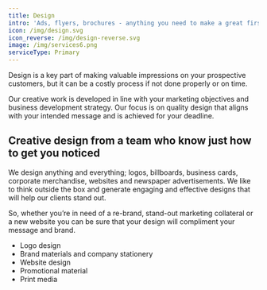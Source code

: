 ```yaml
---
title: Design
intro: 'Ads, flyers, brochures - anything you need to make a great first impression'
icon: /img/design.svg
icon_reverse: /img/design-reverse.svg
image: /img/services6.png
serviceType: Primary
---
```


Design is a key part of making valuable impressions on your prospective
customers, but it can be a costly process if not done properly or on time.

Our creative work is developed in line with your marketing objectives and
business development strategy. Our focus is on quality design that aligns with
your intended message and is achieved for your deadline.

## Creative design from a team who know just how to get you noticed

We design anything and everything; logos, billboards, business cards, corporate
merchandise, websites and newspaper advertisements. We like to think outside the
box and generate engaging and effective designs that will help our clients stand
out.

So, whether you’re in need of a re-brand, stand-out marketing collateral or a
new website you can be sure that your design will compliment your message and
brand.

* Logo design
* Brand materials and company stationery
* Website design
* Promotional material
* Print media
